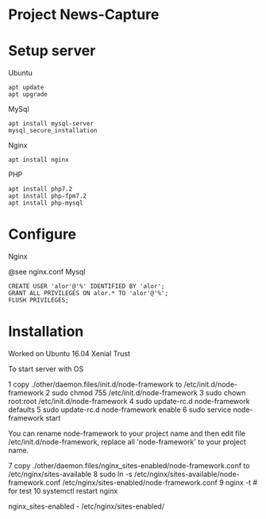 # Project News-Capture

# Setup server

Ubuntu

    apt update
    apt upgrade
MySql

    apt install mysql-server
    mysql_secure_installation
Nginx

    apt install nginx
PHP

    apt install php7.2
    apt install php-fpm7.2   
    apt install php-mysql

# Configure
Nginx
 
 @see nginx.conf
Mysql

    CREATE USER 'alor'@'%' IDENTIFIED BY 'alor';
    GRANT ALL PRIVILEGES ON alor.* TO 'alor'@'%';
    FLUSH PRIVILEGES;


# Installation

Worked on Ubuntu 16.04 Xenial Trust

To start server with OS

1 copy ./other/daemon.files/init.d/node-framework to /etc/init.d/node-framework
2 sudo chmod 755 /etc/init.d/node-framework
3 sudo chown root:root /etc/init.d/node-framework
4 sudo update-rc.d node-framework defaults
5 sudo update-rc.d node-framework enable
6 sudo service node-framework start

You can rename node-framework to your project name and then edit file /etc/init.d/node-framework,
replace all 'node-framework' to your project name.

7 copy ./other/daemon.files/nginx_sites-enabled/node-framework.conf to /etc/nginx/sites-available
8 sudo ln -s /etc/nginx/sites-available/node-framework.conf /etc/nginx/sites-enabled/node-framework.conf
9 nginx -t # for test
10 systemctl restart nginx

nginx_sites-enabled - /etc/nginx/sites-enabled/